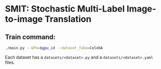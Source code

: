 
# **SMIT**: Stochastic Multi-Label Image-to-image Translation 

## Train command:
```bash
./main.py --GPU=$gpu_id --dataset_fake=CelebA
```
Each dataset has a `datasets/<dataset>.py` and a `datasets/<dataset>.yaml` files.
